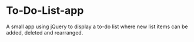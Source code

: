 # To-Do-List-app
 A small app using jQuery to display a to-do list where new list items can be added, deleted and rearranged. 
